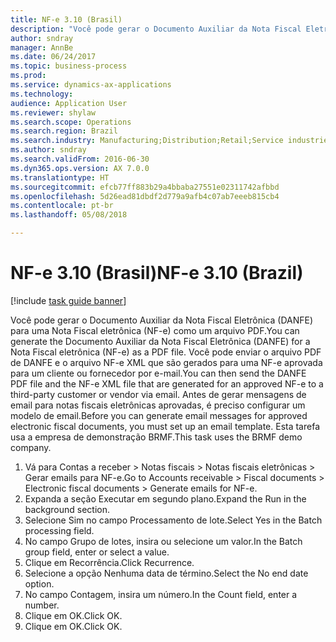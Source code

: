```yaml
--- 
title: NF-e 3.10 (Brasil)
description: "Você pode gerar o Documento Auxiliar da Nota Fiscal Eletrônica (DANFE) para uma Nota Fiscal eletrônica (NF-e) como um arquivo PDF."
author: sndray
manager: AnnBe
ms.date: 06/24/2017
ms.topic: business-process
ms.prod: 
ms.service: dynamics-ax-applications
ms.technology: 
audience: Application User
ms.reviewer: shylaw
ms.search.scope: Operations
ms.search.region: Brazil
ms.search.industry: Manufacturing;Distribution;Retail;Service industries
ms.author: sndray
ms.search.validFrom: 2016-06-30
ms.dyn365.ops.version: AX 7.0.0
ms.translationtype: HT
ms.sourcegitcommit: efcb77ff883b29a4bbaba27551e02311742afbbd
ms.openlocfilehash: 5d26ead81dbdf2d779a9afb4c07ab7eeeb815cb4
ms.contentlocale: pt-br
ms.lasthandoff: 05/08/2018

---
```

# <a name="nf-e-310-brazil"></a><span data-ttu-id="cb07c-103">NF-e 3.10 (Brasil)</span><span class="sxs-lookup"><span data-stu-id="cb07c-103">NF-e 3.10 (Brazil)</span></span>

[!include [task guide banner](../../includes/task-guide-banner.md)]

<span data-ttu-id="cb07c-104">Você pode gerar o Documento Auxiliar da Nota Fiscal Eletrônica (DANFE) para uma Nota Fiscal eletrônica (NF-e) como um arquivo PDF.</span><span class="sxs-lookup"><span data-stu-id="cb07c-104">You can generate the Documento Auxiliar da Nota Fiscal Eletrônica (DANFE) for a Nota Fiscal eletrônica (NF-e) as a PDF file.</span></span> <span data-ttu-id="cb07c-105">Você pode enviar o arquivo PDF de DANFE e o arquivo NF-e XML que são gerados para uma NF-e aprovada para um cliente ou fornecedor por e-mail.</span><span class="sxs-lookup"><span data-stu-id="cb07c-105">You can then send the DANFE PDF file and the NF-e XML file that are generated for an approved NF-e to a third-party customer or vendor via email.</span></span> <span data-ttu-id="cb07c-106">Antes de gerar mensagens de email para notas fiscais eletrônicas aprovadas, é preciso configurar um modelo de email.</span><span class="sxs-lookup"><span data-stu-id="cb07c-106">Before you can generate email messages for approved electronic fiscal documents, you must set up an email template.</span></span> <span data-ttu-id="cb07c-107">Esta tarefa usa a empresa de demonstração BRMF.</span><span class="sxs-lookup"><span data-stu-id="cb07c-107">This task uses the BRMF demo company.</span></span>

1. <span data-ttu-id="cb07c-108">Vá para Contas a receber > Notas fiscais > Notas fiscais eletrônicas > Gerar emails para NF-e.</span><span class="sxs-lookup"><span data-stu-id="cb07c-108">Go to Accounts receivable > Fiscal documents > Electronic fiscal documents > Generate emails for NF-e.</span></span>
2. <span data-ttu-id="cb07c-109">Expanda a seção Executar em segundo plano.</span><span class="sxs-lookup"><span data-stu-id="cb07c-109">Expand the Run in the background section.</span></span>
3. <span data-ttu-id="cb07c-110">Selecione Sim no campo Processamento de lote.</span><span class="sxs-lookup"><span data-stu-id="cb07c-110">Select Yes in the Batch processing field.</span></span>
4. <span data-ttu-id="cb07c-111">No campo Grupo de lotes, insira ou selecione um valor.</span><span class="sxs-lookup"><span data-stu-id="cb07c-111">In the Batch group field, enter or select a value.</span></span>
5. <span data-ttu-id="cb07c-112">Clique em Recorrência.</span><span class="sxs-lookup"><span data-stu-id="cb07c-112">Click Recurrence.</span></span>
6. <span data-ttu-id="cb07c-113">Selecione a opção Nenhuma data de término.</span><span class="sxs-lookup"><span data-stu-id="cb07c-113">Select the No end date option.</span></span>
7. <span data-ttu-id="cb07c-114">No campo Contagem, insira um número.</span><span class="sxs-lookup"><span data-stu-id="cb07c-114">In the Count field, enter a number.</span></span>
8. <span data-ttu-id="cb07c-115">Clique em OK.</span><span class="sxs-lookup"><span data-stu-id="cb07c-115">Click OK.</span></span>
9. <span data-ttu-id="cb07c-116">Clique em OK.</span><span class="sxs-lookup"><span data-stu-id="cb07c-116">Click OK.</span></span>


